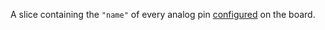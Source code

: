 A slice containing the `"name"` of every analog pin [configured](/operate/reference/components/board/#configuration) on the board.
